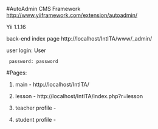 #AutoAdmin CMS Framework http://www.yiiframework.com/extension/autoadmin/

Yii 1.1.16


back-end index page http://localhost/IntITA/www/_admin/

user login: User

     password: password
     

#Pages:

1. main - http://localhost/IntITA/

2. lesson - http://localhost/IntITA/index.php?r=lesson

3. teacher profile -

4. student profile -
